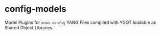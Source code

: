 # config-models
Model Plugins for `onos-config` YANG Files compiled with YGOT loadable as Shared Object Libraries
